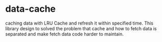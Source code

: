 # data-cache
caching data with LRU Cache and refresh it within specified time.
This library design to solved the problem that cache and how to fetch data is separated and make fetch data code harder to maintain.
